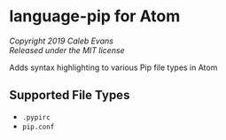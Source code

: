 # language-pip for Atom

*Copyright 2019 Caleb Evans*  
*Released under the MIT license*

Adds syntax highlighting to various Pip file types in Atom

## Supported File Types

- `.pypirc`
- `pip.conf`
